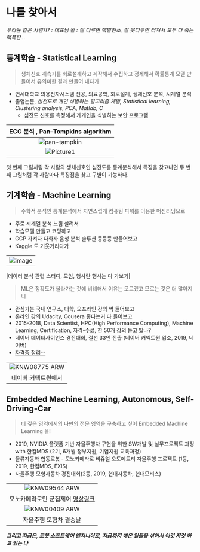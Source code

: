 # 나를 찾아서

*우라늄 같은 사람?!? : 대표님 왈 : 잘 다루면 핵발전소, 잘 못다루면 터져서 모두 다 죽는 핵폭탄...*

## 통계학습 - Statistical Learning

> 생체신호 계측기를 회로설계하고 제작해서 수집하고 정제해서 확률통계 모델 만들어서 유의미한 결과 만들어 내다가
* 연세대학교 의용전자시스템 전공, 의료공학, 회로설계, 생체신호 분석, 시계열 분석
* 졸업논문, *심전도로 개인 식별하는 알고리즘 개발, Statistical learning, Clustering analysis, PCA, Matlab, C* 
  * 심전도 신호를 측정해서 개개인을 식별하는 보안 프로그램

|ECG 분석 , Pan–Tompkins algorithm|
|:---:|
|![pan-tampkin](https://upload.wikimedia.org/wikipedia/commons/thumb/8/82/ECGrita.svg/1920px-ECGrita.svg.png)|
|![Picture1](https://user-images.githubusercontent.com/8021479/134757357-085d0ac6-58a7-4780-b8a6-731ea16eb3fa.jpg)|

첫 번째 그림처럼 각 사람의 생체신호인 심전도를 통계분석해서 특징을 찾고나면 두 번째 그림처럼 각 사람마다 특징점을 찾고 구별이 가능하다. 

<!-- |![qrs](https://upload.wikimedia.org/wikipedia/commons/thumb/9/9e/SinusRhythmLabels.svg/330px-SinusRhythmLabels.svg.png)| -->

## 기계학습 - Machine Learning

> 수학적 분석인 통계분석에서 자연스럽게 컴퓨팅 파워를 이용한 머신러닝으로

* 주로 시계열 분석 느낌 살려서 
* 학습모델 만들고 코딩하고
* GCP 가져다 다화자 음성 분석 솔루션 등등등 만들어보고
* Kaggle 도 기웃거리다가


||
|:---:|
|![image](https://user-images.githubusercontent.com/8021479/127515854-76106add-e171-4987-aa6b-7670ea09787f.png)|

|데이터 분석 관련 스터디, 모임, 행사란 행사는 다 가보기|


> ML은 정확도가 올라가는 것에 비례해서 이유는 모르겠고 모르는 것은 더 많아지니

* 관심가는 국내 연구소, 대학, 오프라인 강의 싹 들어보고
* 온라인 강의 Udacity, Cousera 좋다는거 다 들어보고
* 2015-2018, Data Scientist, HPC(High Performance Computing), Machine Learning, Certification, 자격-수료, 한 50개 강의 듣고 땄나? 
* 네이버 데이터사이언스 경진대회, 결선 33인 진출 (네이버 커넥트원 입소, 2019, 네이버)
* [자격증 정리--](https://github.com/NamWoo/NamWoo/blob/master/doc/certification.md)

||
|:---:|
|![KNW08775 ARW](https://user-images.githubusercontent.com/8021479/127514812-26523919-1724-4902-bb7e-b008985574b8.jpg)|
|네이버 커텍트원에서|


## Embedded Machine Learning, Autonomous, Self-Driving-Car

> 더 깊은 영역에서의 나만의 전문 영역을 구축하고 싶어 Embedded Machine Learning 을!

* 2019, NVIDIA 플랫폼 기반 자율주행차 구현을 위한 SW개발 및 실무프로젝트 과정 with 한컴MDS (2기, 6개월 정부지원, 기업지원 교육과정)
* 물류자동화 협동로봇 - 모노카메라로 비쥬얼 오도메트리 자율주행 프로젝트 (1등, 2019, 한컴MDS, EXIS)
* 자율주행 모형자동차 경진대회(2등, 2019, 현대자동차, 현대모비스)

||
|:---:|
|![KNW09544 ARW](https://user-images.githubusercontent.com/8021479/127513168-a5d95e4a-c527-4fee-8a54-c2f6cc2e3731.jpg)|
|모노카메라로만 군집제어 [영상링크](https://youtu.be/8st7E7VzmOo)|
|![KNW00409 ARW](https://user-images.githubusercontent.com/8021479/127513160-d538adfb-875d-408f-982c-7d70ead3a645.jpg)|
|자율주행 모형차 결승날|



***그리고 지금은, 로봇 소프트웨어 엔지니어로, 지금까지 해온 일들을 섞어서 이것 저것 하고 있는 나***

